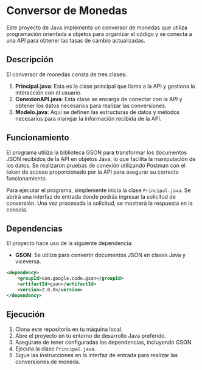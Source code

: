# Conversor de Monedas

Este proyecto de Java implementa un conversor de monedas que utiliza programación orientada a objetos para organizar el código y se conecta a una API para obtener las tasas de cambio actualizadas.

## Descripción

El conversor de monedas consta de tres clases:

1. **Principal.java**: Esta es la clase principal que llama a la API y gestiona la interacción con el usuario.
2. **ConexionAPI.java**: Esta clase se encarga de conectar con la API y obtener los datos necesarios para realizar las conversiones.
3. **Modelo.java**: Aquí se definen las estructuras de datos y métodos necesarios para manejar la información recibida de la API.

## Funcionamiento

El programa utiliza la biblioteca GSON para transformar los documentos JSON recibidos de la API en objetos Java, lo que facilita la manipulación de los datos. Se realizaron pruebas de conexión utilizando Postman con el token de acceso proporcionado por la API para asegurar su correcto funcionamiento.

Para ejecutar el programa, simplemente inicia la clase `Principal.java`. Se abrirá una interfaz de entrada donde podrás ingresar la solicitud de conversión. Una vez procesada la solicitud, se mostrará la respuesta en la consola.

## Dependencias

El proyecto hace uso de la siguiente dependencia:

- **GSON**: Se utiliza para convertir documentos JSON en clases Java y viceversa.

```xml
<dependency>
    <groupId>com.google.code.gson</groupId>
    <artifactId>gson</artifactId>
    <version>2.8.8</version>
</dependency>
```

## Ejecución

1. Clona este repositorio en tu máquina local.
2. Abre el proyecto en tu entorno de desarrollo Java preferido.
3. Asegúrate de tener configuradas las dependencias, incluyendo GSON.
4. Ejecuta la clase `Principal.java`.
5. Sigue las instrucciones en la interfaz de entrada para realizar las conversiones de moneda.
